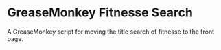 GreaseMonkey Fitnesse Search
===

A GreaseMonkey script for moving the title search of fitnesse to the front page. 
